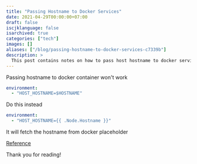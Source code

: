 ```yaml
---
title: "Passing Hostname to Docker Services"
date: 2021-04-29T00:00:00+07:00
draft: false
iscjklanguage: false
isarchived: true
categories: ["tech"]
images: []
aliases: ["/blog/passing-hostname-to-docker-services-c7339b"]
description: >
  This post contains notes on how to pass host hostname to docker services via environment variable without changing service hostname
---
```


Passing hostname to docker container won't work

```yaml
environment:
  - "HOST_HOSTNAME=$HOSTNAME"
```

Do this instead

```yaml
environment:
  - "HOST_HOSTNAME={{ .Node.Hostname }}"
```

It will fetch the hostname from docker placeholder

[Reference](https://docs.docker.com/engine/reference/commandline/service_create/#create-services-using-templates)

Thank you for reading!
